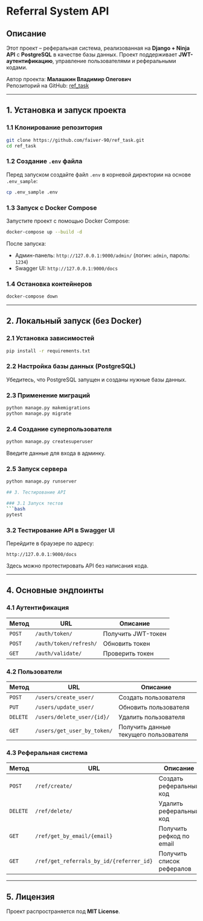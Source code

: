 # Referral System API

## Описание
Этот проект – реферальная система, реализованная на **Django + Ninja API** с **PostgreSQL** в качестве базы данных.
Проект поддерживает **JWT-аутентификацию**, управление пользователями и реферальными кодами.

Автор проекта: **Малашкин Владимир Олегович**  
Репозиторий на GitHub: [ref_task](https://github.com/faiver-90/ref_task)

---

## 1. Установка и запуск проекта

### 1.1 Клонирование репозитория
```bash
git clone https://github.com/faiver-90/ref_task.git
cd ref_task
```

### 1.2 Создание `.env` файла
Перед запуском создайте файл `.env` в корневой директории на основе `.env_sample`:
```bash
cp .env_sample .env
```

### 1.3 Запуск с Docker Compose
Запустите проект с помощью Docker Compose:
```bash
docker-compose up --build -d
```
После запуска:
- Админ-панель: `http://127.0.0.1:9000/admin/` (логин: `admin`, пароль: `1234`)
- Swagger UI: `http://127.0.0.1:9000/docs`

### 1.4 Остановка контейнеров
```bash
docker-compose down
```

---

## 2. Локальный запуск (без Docker)

### 2.1 Установка зависимостей
```bash
pip install -r requirements.txt
```

### 2.2 Настройка базы данных (PostgreSQL)
Убедитесь, что PostgreSQL запущен и созданы нужные базы данных.

### 2.3 Применение миграций
```bash
python manage.py makemigrations
python manage.py migrate
```

### 2.4 Создание суперпользователя
```bash
python manage.py createsuperuser
```
Введите данные для входа в админку.

### 2.5 Запуск сервера
```bash
python manage.py runserver

## 3. Тестирование API

### 3.1 Запуск тестов
```bash
pytest
```

### 3.2 Тестирование API в Swagger UI
Перейдите в браузере по адресу:
```
http://127.0.0.1:9000/docs
```
Здесь можно протестировать API без написания кода.

---

## 4. Основные эндпоинты

### 4.1 Аутентификация
| Метод  | URL              | Описание                |
|--------|----------------|-------------------------|
| `POST` | `/auth/token/`  | Получить JWT-токен     |
| `POST` | `/auth/token/refresh/` | Обновить токен    |
| `GET`  | `/auth/validate/` | Проверить токен |

### 4.2 Пользователи
| Метод  | URL              | Описание                     |
|--------|----------------|------------------------------|
| `POST` | `/users/create_user/` | Создать пользователя |
| `PUT`  | `/users/update_user/` | Обновить пользователя |
| `DELETE` | `/users/delete_user/{id}/` | Удалить пользователя |
| `GET`  | `/users/get_user_by_token/` | Получить данные текущего пользователя |

### 4.3 Реферальная система
| Метод  | URL                         | Описание                      |
|--------|-----------------------------|--------------------------------|
| `POST` | `/ref/create/`              | Создать реферальный код       |
| `DELETE` | `/ref/delete/`            | Удалить реферальный код       |
| `GET`  | `/ref/get_by_email/{email}` | Получить рефкод по email |
| `GET`  | `/ref/get_referrals_by_id/{referrer_id}` | Получить список рефералов |

---

## 5. Лицензия
Проект распространяется под **MIT License**.

